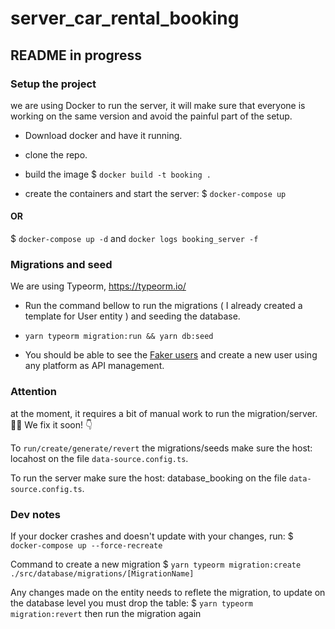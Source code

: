 # server_car_rental_booking

## README in progress

### Setup the project

we are using Docker to run the server, it will make sure that everyone is working on the same version and avoid the painful part of the setup.

- Download docker and have it running.
- clone the repo.
- build the image
  $ `docker build -t booking .`

- create the containers and start the server:
  $ `docker-compose up`

#### OR

$ `docker-compose up -d` and `docker logs booking_server -f`

### Migrations and seed

We are using Typeorm, https://typeorm.io/

- Run the command bellow to run the migrations ( I already created a template for User entity ) and seeding the database.

- `yarn typeorm migration:run && yarn db:seed`

- You should be able to see the [Faker users](http://localhost:3333/users) and create a new user using any platform as API management.

### Attention

at the moment, it requires a bit of manual work to run the migration/server. 😮‍💨 We fix it soon! 👇

To `run/create/generate/revert` the migrations/seeds make sure the host: locahost on the file `data-source.config.ts`.

To run the server make sure the host: database_booking on the file `data-source.config.ts`.

### Dev notes

If your docker crashes and doesn't update with your changes, run:
$ `docker-compose up --force-recreate`

Command to create a new migration
$ `yarn typeorm migration:create ./src/database/migrations/[MigrationName]`

Any changes made on the entity needs to reflete the migration, to update on the database level you must drop the table:
$ `yarn typeorm migration:revert`
then run the migration again
